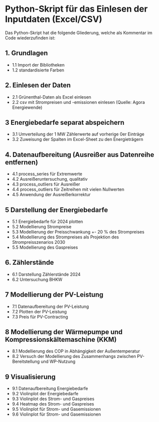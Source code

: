 # Python-Skript für das Einlesen der Inputdaten (Excel/CSV)

Das Python-Skript hat die folgende Gliederung, welche als Kommentar im Code wiederzufinden ist:

## 1. Grundlagen
- 1.1 Import der Bibliotheken
- 1.2 standardisierte Farben

## 2. Einlesen der Daten
- 2.1 Grünenthal-Daten als Excel einlesen
- 2.2  csv mit Strompreisen und -emissionen einlesen (Quelle: Agora Energiewende)

## 3 Energiebedarfe separat abspeichern
- 3.1 Umverteilung der 1 MW Zählerwerte auf vorherige 0er Einträge
- 3.2 Zuweisung der Spalten im Excel-Sheet zu den Energieträgern

## 4. Datenaufbereitung (Ausreißer aus Datenreihe entfernen)
- 4.1 process_series für Extremwerte
- 4.2 Ausreißeruntersuchung, qualitativ
- 4.3 process_outliers für Ausreißer
- 4.4 process_outliers für Zeitreihen mit vielen Nullwerten
- 4.5 Anwendung der Ausreißerkorrektur

## 5 Darstellung der Energiebedarfe
- 5.1 Energiebedarfe für 2024 plotten
- 5.2 Modellierung Strompreise
- 5.3 Modellierung der Preisschwankung +- 20 % des Strompreises
- 5.4 Modellierung des Strompreises als Projektion des Strompreisszenarios 2030
- 5.5 Modellierung des Gaspreises

## 6. Zählerstände
- 6.1  Darstellung Zählerstände 2024
- 6.2 Untersuchung BHKW
 
## 7 Modellierung der PV-Leistung
- 7.1 Datenaufbereitung der PV-Leistung
- 7.2 Plotten der PV-Leistung
- 7.3 Preis für PV-Contracting

## 8 Modellierung der Wärmepumpe und Kompressionskältemaschine (KKM)
- 8.1  Modellierung des COP in Abhängigkeit der Außentemperatur
- 8.2 Versuch der Modellierung des Zusammenhangs zwischen PV-Bereitstellung und WP-Nutzung

## 9 Visualisierung
- 9.1 Datenaufbereitung Energiebedarfe
- 9.2 Violinplot der Energiebedarfe
- 9.3 Violinplot des Strom- und Gaspreises
- 9.4 Heatmap des Strom- und Gaspreises
- 9.5 Violinplot für Strom- und Gasemissionen
- 9.6 Violinplot für Strom- und Gasemissionen

